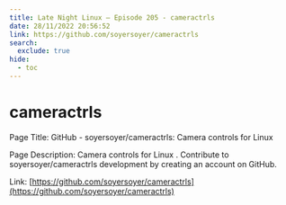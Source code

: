 ```yaml
---
title: Late Night Linux – Episode 205 - cameractrls
date: 28/11/2022 20:56:52
link: https://github.com/soyersoyer/cameractrls
search:
  exclude: true
hide:
  - toc
---
```


# cameractrls

Page Title: GitHub - soyersoyer/cameractrls: Camera controls for Linux

Page Description: Camera controls for Linux . Contribute to soyersoyer/cameractrls development by creating an account on GitHub. 

Link: [https://github.com/soyersoyer/cameractrls](https://github.com/soyersoyer/cameractrls)